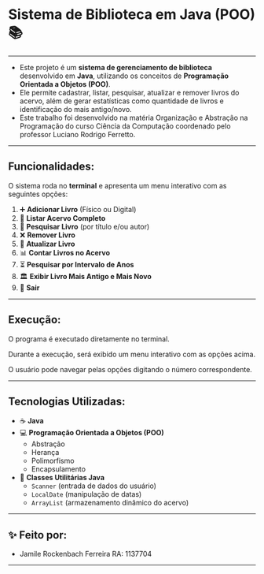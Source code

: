 # Sistema de Biblioteca em Java (POO) 📚

---

 - Este projeto é um **sistema de gerenciamento de biblioteca** desenvolvido em **Java**, utilizando os conceitos de **Programação Orientada a Objetos (POO)**.  
 - Ele permite cadastrar, listar, pesquisar, atualizar e remover livros do acervo, além de gerar estatísticas como quantidade de livros e identificação do mais antigo/novo.
 - Este trabalho foi desenvolvido na matéria Organização e Abstração na Programação do curso Ciência da Computação coordenado pelo professor Luciano Rodrigo Ferretto.

---

## Funcionalidades:

O sistema roda no **terminal** e apresenta um menu interativo com as seguintes opções:

1. ➕ **Adicionar Livro** (Físico ou Digital)  
2. 📖 **Listar Acervo Completo**  
3. 🔎 **Pesquisar Livro** (por título e/ou autor)  
4. ❌ **Remover Livro**  
5. 📝 **Atualizar Livro**  
6. 📊 **Contar Livros no Acervo**  
7. ⏳ **Pesquisar por Intervalo de Anos**  
8. 🏛️ **Exibir Livro Mais Antigo e Mais Novo**  
0. 🚪 **Sair**

---

## Execução:

O programa é executado diretamente no terminal.

Durante a execução, será exibido um menu interativo com as opções acima.

O usuário pode navegar pelas opções digitando o número correspondente.

---

## Tecnologias Utilizadas:

- ☕ **Java** 
- 💻 **Programação Orientada a Objetos (POO)**  
  - Abstração  
  - Herança  
  - Polimorfismo  
  - Encapsulamento  
- 📃 **Classes Utilitárias Java**  
  - `Scanner` (entrada de dados do usuário)  
  - `LocalDate` (manipulação de datas)  
  - `ArrayList` (armazenamento dinâmico do acervo)

---

## ✨️ Feito por:

 - Jamile Rockenbach Ferreira RA: 1137704

---